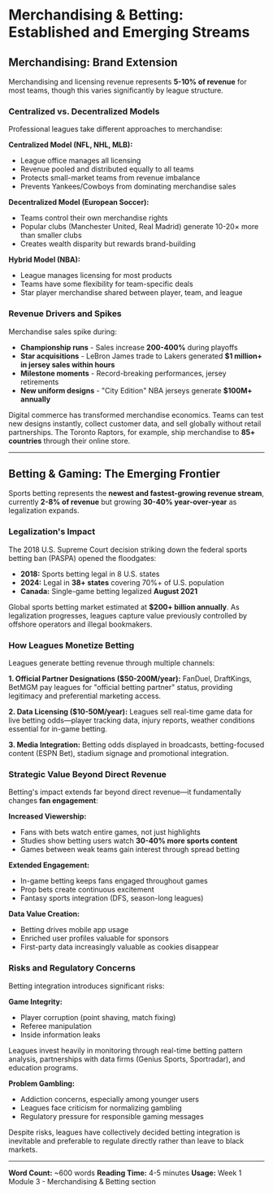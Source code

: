 # Merchandising & Betting: Established and Emerging Streams

## Merchandising: Brand Extension

Merchandising and licensing revenue represents **5-10% of revenue** for most teams, though this varies significantly by league structure.

### Centralized vs. Decentralized Models

Professional leagues take different approaches to merchandise:

**Centralized Model (NFL, NHL, MLB):**
- League office manages all licensing
- Revenue pooled and distributed equally to all teams
- Protects small-market teams from revenue imbalance
- Prevents Yankees/Cowboys from dominating merchandise sales

**Decentralized Model (European Soccer):**
- Teams control their own merchandise rights
- Popular clubs (Manchester United, Real Madrid) generate 10-20× more than smaller clubs
- Creates wealth disparity but rewards brand-building

**Hybrid Model (NBA):**
- League manages licensing for most products
- Teams have some flexibility for team-specific deals
- Star player merchandise shared between player, team, and league

### Revenue Drivers and Spikes

Merchandise sales spike during:
- **Championship runs** - Sales increase **200-400%** during playoffs
- **Star acquisitions** - LeBron James trade to Lakers generated **$1 million+ in jersey sales within hours**
- **Milestone moments** - Record-breaking performances, jersey retirements
- **New uniform designs** - "City Edition" NBA jerseys generate **$100M+ annually**

Digital commerce has transformed merchandise economics. Teams can test new designs instantly, collect customer data, and sell globally without retail partnerships. The Toronto Raptors, for example, ship merchandise to **85+ countries** through their online store.

---

## Betting & Gaming: The Emerging Frontier

Sports betting represents the **newest and fastest-growing revenue stream**, currently **2-8% of revenue** but growing **30-40% year-over-year** as legalization expands.

### Legalization's Impact

The 2018 U.S. Supreme Court decision striking down the federal sports betting ban (PASPA) opened the floodgates:
- **2018:** Sports betting legal in 8 U.S. states
- **2024:** Legal in **38+ states** covering 70%+ of U.S. population
- **Canada:** Single-game betting legalized **August 2021**

Global sports betting market estimated at **$200+ billion annually**. As legalization progresses, leagues capture value previously controlled by offshore operators and illegal bookmakers.

### How Leagues Monetize Betting

Leagues generate betting revenue through multiple channels:

**1. Official Partner Designations ($50-200M/year):**
FanDuel, DraftKings, BetMGM pay leagues for "official betting partner" status, providing legitimacy and preferential marketing access.

**2. Data Licensing ($10-50M/year):**
Leagues sell real-time game data for live betting odds—player tracking data, injury reports, weather conditions essential for in-game betting.

**3. Media Integration:**
Betting odds displayed in broadcasts, betting-focused content (ESPN Bet), stadium signage and promotional integration.

### Strategic Value Beyond Direct Revenue

Betting's impact extends far beyond direct revenue—it fundamentally changes **fan engagement**:

**Increased Viewership:**
- Fans with bets watch entire games, not just highlights
- Studies show betting users watch **30-40% more sports content**
- Games between weak teams gain interest through spread betting

**Extended Engagement:**
- In-game betting keeps fans engaged throughout games
- Prop bets create continuous excitement
- Fantasy sports integration (DFS, season-long leagues)

**Data Value Creation:**
- Betting drives mobile app usage
- Enriched user profiles valuable for sponsors
- First-party data increasingly valuable as cookies disappear

### Risks and Regulatory Concerns

Betting integration introduces significant risks:

**Game Integrity:**
- Player corruption (point shaving, match fixing)
- Referee manipulation
- Inside information leaks

Leagues invest heavily in monitoring through real-time betting pattern analysis, partnerships with data firms (Genius Sports, Sportradar), and education programs.

**Problem Gambling:**
- Addiction concerns, especially among younger users
- Leagues face criticism for normalizing gambling
- Regulatory pressure for responsible gaming messages

Despite risks, leagues have collectively decided betting integration is inevitable and preferable to regulate directly rather than leave to black markets.

---

**Word Count:** ~600 words
**Reading Time:** 4-5 minutes
**Usage:** Week 1 Module 3 - Merchandising & Betting section
